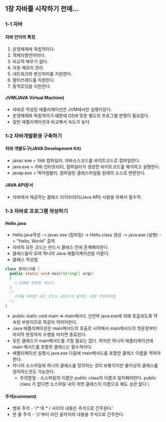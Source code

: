## 1장 자바를 시작하기 전에...
### 1-1 자바
#### 자바 언어의 특징
1. 운영체제에 독립적이다.
2. 객체지향언어이다.
3. 비교적 배우기 쉽다.
4. 자동 메모리 관리
5. 네트워크와 분산처리를 지원한다.
6. 멀티쓰레드를 지원한다.
7. 동적로딩을 지원한다.

#### JVM(JAVA Virtual Machine)
* 자바로 작성된 애플리케이션은 JVM에서만 실행이된다.
* 운영체제와 독립적이기 떄문에 OS에 맞춘 별도의 프로그램 변형이 필요없다.
* 일반 애플리케이션과 비교해서 속도가 늦다.

### 1-2 자바개발환경 구축하기
#### 자바 개발도구(JAVA Development Kit)
* javac.exe = 자바 컴파일러, 자바소스코드를 바이트코드로 컴파일한다.
* java.exe  = 자바 인터프리터, 컴파일러가 생성한 바이트코드를 해석하고 실핸한다.
* javap.exe = 역어셈블러, 컴파일된 클래스파일을 원래의 소스로 변환한다.

#### JAVA API문서
* 자바에서 제공하는 클래스 라이브러리(Java API) 사용을 위해서 필수적.

### 1-3 자바로 프로그램 작성하기
#### Hello.java
* Hello.java작성 -> javac.exe (컴파일) -> Hello.class 생성 -> java.exe (실행) -> "Hello, World" 출력
* 자바의 모든 코드는 반드시 클래스 안에 존재해야한다.
* 클래스들이 모여 하나의 Java 애플리케이션을 이룬다.
* 클래스 작성법     
```java
class 클래스이름 {
  public static void main(String[] args)
  {
    //실행될 문장을 적는다.
  }
  /*
    주석을 제외한 모든 코드는 클래스의 블럭{} 내에 작성해야함.
  */
}
```
* public static void main => main메서드 선언부 java.exe에 의해 호출되도록 약속된 부분이므로 똑같이 적어야한다.
* Java 애플리케이션은 main메서드의 호출로 시작해서 main메서드의 첫문장부터 마지막 문장까지 수행을 마치면 종료된다.
* 모든 클래스가 main메서드를 가질 필요는 없다. 하지만 하나의 애플리케이션에 main 메서드를 포함한 클래스는 필수적이다.
* 애플리케이션 실행시 java.exe 다음에 main메서드를 포함한 클래스 이름을 적어야한다.
* 하나의 소스파일에 하나의 클래스를 정의하는 것이 보통이지만 둘이상의 클래스를 정의하는것도 가능한다.    
  * 주의할점 - 소스파일의 이름은 public class의 이름과 일치해야한다. public class 가 없다면 소스파일 내의 어떤 클래스의 이름으로 해도 상관 없다.\

#### 주석(comment)
* 범위 주석 - '/* 와 * / 사이의 내용은 주석으로 간주된다.'
* 한 줄 주석 - '//'부터 라인 끝까지의 내용을 주석으로 간주한다.

